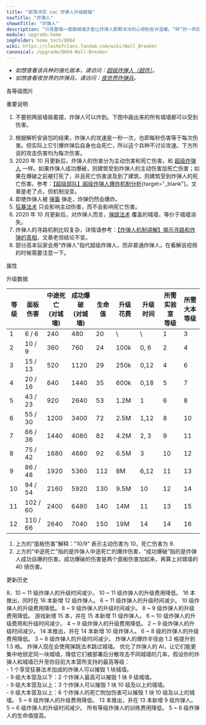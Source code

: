 ```yaml
---
title: "部落冲突 coc 炸弹人升级数据"
navTitle: "炸弹人"
shownTitle: "炸弹人"
description: "只有轰塌一面面城墙才能让炸弹人那颗冰冷的心得到些许温暖。“砰”的一声巨响，他们为您的地面部队开道！"
module: upgrade-home
imgFolder: home_tech/0004
wiki: https://clashofclans.fandom.com/wiki/Wall_Breaker
canonical: /upgrade/0004-Wall-Breaker
---
```


- *如想查看该兵种的强化版本，请访问：[超级炸弹人（超炸）](/upgrade/0603-Super-Wall-Breaker)。*
- *如想查看夜世界的炸弹兵，请访问：[夜世界炸弹兵](/upgrade/1004-Bomber)。*

<UnitInfo :folder="$frontmatter.imgFolder" imgSrc="Wall_Breaker_info.png" :imgAlt="$frontmatter.navTitle" :description="$frontmatter.description" />

<SmallTitle>各等级图片</SmallTitle>

<Panel>
    <UnitImgGroup :folder="$frontmatter.imgFolder">
        <UnitImg imgTitle="1 - 2 级" imgSrc="Wall_Breaker1.png" />
        <UnitImg imgTitle="3 - 4 级" imgSrc="Wall_Breaker3.png" />
        <UnitImg imgTitle="5 级" imgSrc="Wall_Breaker5.png" />
        <UnitImg imgTitle="6 级" imgSrc="Wall_Breaker6.png" />
        <UnitImg imgTitle="7 - 9 级" imgSrc="Wall_Breaker7.png" />
        <UnitImg imgTitle="10 级" imgSrc="Wall_Breaker10.png" />
        <UnitImg imgTitle="11 级" imgSrc="Wall_Breaker11.png" />
        <UnitImg imgTitle="12 级" imgSrc="Wall_Breaker12.png" />
    </UnitImgGroup>
</Panel>

<SmallTitle>重要说明</SmallTitle>

1. 不要把两层墙挨着摆，炸弹人可以炸到。下图中画出来的所有城墙都可以受到伤害。

<Pic src="/upgrade/description/Breaking_Walls_2.jpg" caption="炸弹人的伤害范围" :lazyLoading="false" maxWidth="10rem" width="284" height="228" />

2. 根据解析安装包的结果，炸弹人的攻速是一秒一次，也即每秒伤害等于每次伤害。但实际上它引爆炸弹后自身也会死亡，所以这个兵种不讨论攻速。下方所说的攻击伤害均为每次伤害。
3. 2020 年 10 月更新后，炸弹人的伤害分为主动伤害和死亡伤害，和 [超级炸弹人](/upgrade/0603-Super-Wall-Breaker) 一样。如果炸弹人成功爆破，则建筑受到炸弹人的主动伤害加死亡伤害；如果在爆破之前被打死了，并且死亡伤害波及到了建筑，则建筑受到炸弹人的死亡伤害。参考：[【超级部队】超级炸弹人爆炸机制分析](/p/1279){target="_blank"}。文章是老了点，但机制没变。
4. 即使炸弹人被 [弹簧](/upgrade/0381-Spring-Trap) 弹走，炸弹仍然会爆炸。
5. [狂暴法术](/upgrade/0102-Rage-Spell) 只会影响主动伤害，而不会影响死亡伤害。
6. 2020 年 10 月更新后，对炸弹人而言，[弹跳法术](/upgrade/0103-Jump-Spell) 覆盖的城墙，等价于城墙消失。
7. 炸弹人的寻路机制比较复杂，详情请参考：[【炸弹人机制讲解】揭示寻路和炸弹的真相](/p/1957)，文章老但结论不变。
8. 部分高本玩家会用“炸弹人”指代超级炸弹人，而非普通炸弹人，在看解说视频的时候需要注意一下。

<SmallTitle>属性</SmallTitle>

<UnitProperties>
    <UnitProperty pKey="攻击偏好" pValue="城墙 (40 倍伤害)" />
    <UnitProperty pKey="伤害类型" pValue="范围伤害 (仅地面)" />
    <UnitProperty pKey="占据人口" pValue="2" />
    <UnitProperty pKey="移动速度" pValue="3 格/秒" />
    <UnitProperty pKey="到达目标后的停顿时间" pValue="1 秒" />
    <UnitProperty pKey="攻击距离" pValue="0.5 格" />
    <UnitProperty pKey="主动伤害爆炸半径" pValue="0.8 格" />
    <UnitProperty pKey="死亡伤害爆炸半径" pValue="1.5 格" />
    <UnitProperty pKey="所需训练营等级" pValue="5" />
    <UnitProperty pKey="所需大本等级" pValue="3" />
    <UnitProperty pKey="训练时间" pValue="15" :isTrainingTime="true" />
</UnitProperties>

<SmallTitle>升级数据</SmallTitle>

<script setup>
const tableExtraInfo = [
    {
        "column": 5,
        "type": "cost",
        "gpClass": "research",
        "icon": "Elixir"
    },
    {
        "column": 6,
        "type": "time",
        "gpClass": "research"
    }
];
</script>

<UnitTable :tableExtraInfo="tableExtraInfo">

| 等级 |  面板伤害 | 中途死亡<br>(对城墙)|成功爆破<br>(对城墙) | 生命值 | 升级花费 | 升级时间 |所需实验室<br>等级|所需<br>大本等级|
|  --- | -------- |         ---        |        ---        |   ---  |    ---  |    ---   |       ---      |      ---      |
|   1  | 6 / 6    |         240        |         480       |    20  |   \     |     \    |        1       |       3       |
|   2  | 10 / 9   |         360        |         760       |    24  |   100k  |   0, 6   |        2       |       4       |
|   3  | 15 / 13  |         520        |        1120       |    29  |   250k  |   0,12   |        4       |       6       |
|   4  | 20 / 16  |         640        |        1440       |    35  |   600k  |   0,18   |        5       |       7       |
|   5  | 43 / 23  |         920        |        2640       |    53  |   1.2M  |   1      |        6       |       8       |
|   6  | 55 / 30  |         1200       |        3400       |    72  |   2.5M  |   1,12   |        8       |      10       |
|   7  | 66 / 36  |         1440       |        4080       |    82  |   4.2M  |   2, 3   |        9       |      11       |
|   8  | 75 / 42  |         1680       |        4680       |    92  |   6.5M  |   3      |       10       |      12       |
|   9  | 86 / 48  |         1920       |        5360       |   112  |     8M  |   6,12   |       11       |      13       |
|  10  | 94 / 54  |         2160       |        5920       |   130  |   9.5M  |  10      |       12       |      14       |
|  11  | 102 / 60 |         2400       |        6480       |   140  |    14M  |  11      |       13       |      15       |
|  12  | 110 / 66 |         2640       |        7040       |   150  |    19M  |  14      |       14       |      16       |
</UnitTable>

1. 上方的“面板伤害”解释："10/9" 表示主动伤害为 10，死亡伤害为 9.
2. 上方的“中途死亡”指的是炸弹人中途死亡的爆炸伤害，“成功爆破”指的是炸弹人成功自爆的伤害。成功爆破的伤害是两个面板伤害加起来，再算上对城墙的 40 倍伤害。

<SmallTitle>更新历史</SmallTitle>

<Timeline>
    <TimelineItem date="2024/06/18">
        <TimelineRow>8、10 ~ 11 级炸弹人的升级时间减少。</TimelineRow>
        <TimelineRow>10 ~ 11 级炸弹人的升级费用降低。</TimelineRow>
    </TimelineItem>
    <TimelineItem date="2023/12/12">
        <TimelineRow>16 本推出，同时在 16 本新增 12 级炸弹人。</TimelineRow>
        <TimelineRow>6 ~ 11 级炸弹人的升级时间减少。</TimelineRow>
        <TimelineRow>10 级炸弹人的升级费用降低。</TimelineRow>
    </TimelineItem>
    <TimelineItem date="2023/06/12">
        <TimelineRow>8 ~ 9 级炸弹人的升级时间减少。</TimelineRow>
        <TimelineRow>8 ~ 9 级炸弹人的升级费用降低。</TimelineRow>
    </TimelineItem>
    <TimelineItem date="2022/10/10">
        <TimelineRow>游戏新增 15 本，并在 15 本新增 11 级炸弹人。</TimelineRow>
        <TimelineRow>6 ~ 10 级炸弹人的升级费用和升级时间减少。</TimelineRow>
    </TimelineItem>
    <TimelineItem date="2021/12/09">
        <TimelineRow>4 ~ 9 级炸弹人的升级费用降低。</TimelineRow>
        <TimelineRow>2 ~ 9 级炸弹人的升级时间减少。</TimelineRow>
    </TimelineItem>
    <TimelineItem date="2021/04/12">
        <TimelineRow>14 本推出，并在 14 本新增 10 级炸弹人。</TimelineRow>
        <TimelineRow>6 ~ 8 级的炸弹人的升级费用降低。</TimelineRow>
        <TimelineRow>3 ~ 8 级炸弹人的升级时间减少。</TimelineRow>
    </TimelineItem>
    <TimelineItem date="2020/10/23">
        <TimelineRow>炸弹人的爆炸半径由 1.2 格提升到 1.5 格。</TimelineRow>
    </TimelineItem>
    <TimelineItem date="2020/10/12">
        <TimelineRow>炸弹人现在会使用弹跳法术跳过城墙。</TimelineRow>
        <TimelineRow>优化了炸弹人的 AI，让它们能更集中地锁定同一块城墙，降低它们被部署后分散攻击不同城墙的几率。假设你的炸弹人和城墙已升至你目前大本营所支持的最高等级：<br>
        - 1 个享受狂暴法术加成的炸弹人可以摧毁 1 块城墙。<br>
        - 9 级大本营及以下：2 个炸弹人最高可以摧毁 1 块 9 级城墙。<br>
        - 9 级大本营及以上：3 个炸弹人可以摧毁 1 块 10 级及以上的城墙。<br>
        - 9 级大本营及以上：6 个炸弹人的死亡附加伤害可以摧毁 1 块 10 级及以上的城墙。</TimelineRow>
    </TimelineItem>
    <TimelineItem date="2020-03-30">
        <TimelineRow>5 ~ 6 级炸弹人的升级费用降低。</TimelineRow>
    </TimelineItem>
    <TimelineItem date="2019-12-09">
        <TimelineRow>13 本推出，并在 13 本新增 9 级炸弹人。</TimelineRow>
    </TimelineItem>
    <TimelineItem date="2019-04-02">
        <TimelineRow>5 ~ 6 级炸弹人的升级时间减少。</TimelineRow>
        <TimelineRow>所有等级炸弹人的训练费用降低。</TimelineRow>
        <TimelineRow>5 ~ 8 级炸弹人的生命值提高。</TimelineRow>
    </TimelineItem>
    <TimelineItem :historyBottom="true" />
</Timeline>
